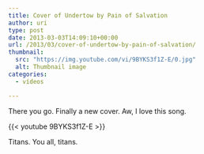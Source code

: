 ```yaml
---
title: Cover of Undertow by Pain of Salvation
author: uri
type: post
date: 2013-03-03T14:09:10+00:00
url: /2013/03/cover-of-undertow-by-pain-of-salvation/
thumbnail:
  src: "https://img.youtube.com/vi/9BYKS3f1Z-E/0.jpg"
  alt: Thumbnail image
categories:
  - vídeos

---
```

There you go. Finally a new cover. Aw, I love this song.

{{< youtube 9BYKS3f1Z-E >}}</iframe>

Titans. You all, titans.